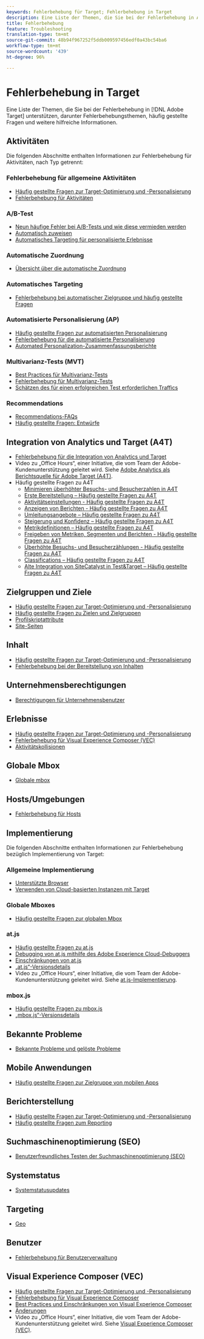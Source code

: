 ```yaml
---
keywords: Fehlerbehebung für Target; Fehlerbehebung in Target
description: Eine Liste der Themen, die Sie bei der Fehlerbehebung in Adobe Target unterstützen, darunter Fehlerbehebungsthemen, häufig gestellte Fragen (FAQ) und weitere hilfreiche Informationen.
title: Fehlerbehebung
feature: Troubleshooting
translation-type: tm+mt
source-git-commit: 48b94f967252f5ddb009597456edf0a43bc54ba6
workflow-type: tm+mt
source-wordcount: '439'
ht-degree: 96%

---
```



# Fehlerbehebung in Target

Eine Liste der Themen, die Sie bei der Fehlerbehebung in [!DNL Adobe Target] unterstützen, darunter Fehlerbehebungsthemen, häufig gestellte Fragen und weitere hilfreiche Informationen.

## Aktivitäten

Die folgenden Abschnitte enthalten Informationen zur Fehlerbehebung für Aktivitäten, nach Typ getrennt:

### Fehlerbehebung für allgemeine Aktivitäten

* [Häufig gestellte Fragen zur Target-Optimierung und -Personalisierung](/help/c-intro/cmp-target-standard-cheatsheet.md)
* [Fehlerbehebung für Aktivitäten](/help/c-activities/c-troubleshooting-activities/troubleshooting-activities.md)

### A/B-Test

* [Neun häufige Fehler bei A/B-Tests und wie diese vermieden werden](/help/c-activities/t-test-ab/common-ab-testing-pitfalls.md)
* [Automatisch zuweisen](/help/c-activities/automated-traffic-allocation/automated-traffic-allocation.md)
* [Automatisches Targeting für personalisierte Erlebnisse](/help/c-activities/auto-target/auto-target-to-optimize.md)

### Automatische Zuordnung

* [Übersicht über die automatische Zuordnung](/help/c-activities/automated-traffic-allocation/automated-traffic-allocation.md#section_0E72C1D72DE74F589F965D4B1763E5C3)

### Automatisches Targeting

* [Fehlerbehebung bei automatischer Zielgruppe und häufig gestellte Fragen](/help/c-activities/auto-target/auto-target-troubleshooting-faqs.md)

### Automatisierte Personalisierung (AP)

* [Häufig gestellte Fragen zur automatisierten Personalisierung](/help/c-activities/t-automated-personalization/automated-personalization-faq.md)
* [Fehlerbehebung für die automatisierte Personalisierung](/help/c-activities/t-automated-personalization/ap-trouble.md)
* [Automated Personalization-Zusammenfassungsberichte](/help/c-reports/reports-ap.md)

### Multivarianz-Tests (MVT)

* [Best Practices für Multivarianz-Tests](/help/c-activities/c-multivariate-testing/best-practices.md)
* [Fehlerbehebung für Multivarianz-Tests](/help/c-activities/c-multivariate-testing/best-practices.md)
* [Schätzen des für einen erfolgreichen Test erforderlichen Traffics](/help/c-activities/c-multivariate-testing/t-create-multivariate-test/traffic-estimator.md)

### Recommendations

* [Recommendations-FAQs](/help/c-recommendations/c-recommendations-faq/recommendations-faq.md)
* [Häufig gestellte Fragen: Entwürfe](/help/c-recommendations/c-design-overview/template-faq.md)

## Integration von Analytics und Target (A4T)

* [Fehlerbehebung für die Integration von Analytics und Target](/help/c-integrating-target-with-mac/a4t/c-a4t-troubleshooting/a4t-troubleshooting.md)
* Video zu „Office Hours“, einer Initiative, die vom Team der Adobe-Kundenunterstützung geleitet wird. Siehe [Adobe Analytics als Berichtsquelle für Adobe Target (A4T)](/help/c-integrating-target-with-mac/a4t/a4t.md).
* Häufig gestellte Fragen zu A4T
   * [Minimieren überhöhter Besuchs- und Besucherzahlen in A4T](/help/c-integrating-target-with-mac/a4t/c-a4t-troubleshooting/minimizing-inflated-visit-and-visitor-counts-a4t.md)
   * [Erste Bereitstellung – Häufig gestellte Fragen zu A4T](/help/c-integrating-target-with-mac/a4t/r-a4t-faq/a4t-faq-initial-provisioning.md)
   * [Aktivitätseinstellungen - Häufig gestellte Fragen zu A4T](/help/c-integrating-target-with-mac/a4t/r-a4t-faq/a4t-faq-activity-setup.md)
   * [Anzeigen von Berichten - Häufig gestellte Fragen zu A4T](/help/c-integrating-target-with-mac/a4t/r-a4t-faq/a4t-faq-viewing-reports.md)
   * [Umleitungsangebote – Häufig gestellte Fragen zu A4T](/help/c-integrating-target-with-mac/a4t/r-a4t-faq/a4t-faq-redirect-offers.md)
   * [Steigerung und Konfidenz – Häufig gestellte Fragen zu A4T](/help/c-integrating-target-with-mac/a4t/r-a4t-faq/a4t-faq-lift-and-confidence.md)
   * [Metrikdefinitionen – Häufig gestellte Fragen zu A4T](/help/c-integrating-target-with-mac/a4t/r-a4t-faq/a4t-faq-metric-definition.md)
   * [Freigeben von Metriken, Segmenten und Berichten - Häufig gestellte Fragen zu A4T](/help/c-target/c-troubleshooting-targets-and-audiences/a4t-faq-sharing-metrics-audiences-reports.md)
   * [Überhöhte Besuchs- und Besucherzählungen - Häufig gestellte Fragen zu A4T](/help/c-integrating-target-with-mac/a4t/r-a4t-faq/a4t-faq-inflated-visit-and-visitor-counts.md)
   * [Classifications – Häufig gestellte Fragen zu A4T](/help/c-integrating-target-with-mac/a4t/r-a4t-faq/a4t-faq-classifications.md)
   * [Alte Integration von SiteCatalyst in Test&amp;Target – Häufig gestellte Fragen zu A4T](/help/c-integrating-target-with-mac/a4t/r-a4t-faq/a4t-faq-old-integration.md)

## Zielgruppen und Ziele

* [Häufig gestellte Fragen zur Target-Optimierung und -Personalisierung](/help/c-intro/cmp-target-standard-cheatsheet.md)
* [Häufig gestellte Fragen zu Zielen und Zielgruppen](/help/c-target/c-troubleshooting-targets-and-audiences/troubleshooting-targets-and-audiences.md)
* [Profilskriptattribute](/help/c-target/c-visitor-profile/profile-parameters.md)
* [Site-Seiten](/help/c-target/c-audiences/c-target-rules/site-pages.md)

## Inhalt

* [Häufig gestellte Fragen zur Target-Optimierung und -Personalisierung](/help/c-intro/cmp-target-standard-cheatsheet.md)
* [Fehlerbehebung bei der Bereitstellung von Inhalten](/help/c-activities/c-troubleshooting-activities/content-trouble.md)

## Unternehmensberechtigungen

* [Berechtigungen für Unternehmensbenutzer](/help/administrating-target/c-user-management/property-channel/property-channel.md)

## Erlebnisse

* [Häufig gestellte Fragen zur Target-Optimierung und -Personalisierung](/help/c-intro/cmp-target-standard-cheatsheet.md)
* [Fehlerbehebung für Visual Experience Composer (VEC)](/help/c-experiences/c-visual-experience-composer/r-troubleshoot-composer/troubleshoot-composer.md)
* [Aktivitätskollisionen](/help/c-experiences/c-visual-experience-composer/activity-collisions.md)

## Globale Mbox

* [Globale mbox](/help/c-implementing-target/c-implementing-target-for-client-side-web/c-target-atjs-faq/global-mbox-frequently-asked-questions.md)

## Hosts/Umgebungen

* [Fehlerbehebung für Hosts](/help/administrating-target/hosts.md)

## Implementierung

Die folgenden Abschnitte enthalten Informationen zur Fehlerbehebung bezüglich Implementierung von Target:

### Allgemeine Implementierung

* [Unterstützte Browser](/help/c-implementing-target/c-considerations-before-you-implement-target/supported-browsers.md)
* [Verwenden von Cloud-basierten Instanzen mit Target](/help/c-implementing-target/c-implementing-target-for-client-side-web/c-target-debugging-atjs/targeting-using-cloud-based-instances.md)

### Globale Mboxes

* [Häufig gestellte Fragen zur globalen Mbox](/help/c-implementing-target/c-implementing-target-for-client-side-web/c-target-atjs-faq/global-mbox-frequently-asked-questions.md)

### at.js

* [Häufig gestellte Fragen zu at.js](/help/c-implementing-target/c-implementing-target-for-client-side-web/c-target-atjs-faq/target-atjs-faq.md)
* [Debugging von at.js mithilfe des Adobe Experience Cloud-Debuggers](/help/c-implementing-target/c-implementing-target-for-client-side-web/c-target-debugging-atjs/target-debugging-atjs.md)
* [Einschränkungen von at.js](/help/c-implementing-target/c-implementing-target-for-client-side-web/t-mbox-download/c-target-atjs-implementation/target-atjs-limitations.md)
* [„at.js“-Versionsdetails](/help/c-implementing-target/c-implementing-target-for-client-side-web/target-atjs-versions.md)
* Video zu „Office Hours“, einer Initiative, die vom Team der Adobe-Kundenunterstützung geleitet wird. Siehe [at.js-Implementierung](/help/c-implementing-target/c-implementing-target-for-client-side-web/t-mbox-download/c-target-atjs-implementation/target-atjs-implementation.md).

### mbox.js

* [Häufig gestellte Fragen zu mbox.js](/help/c-implementing-target/c-implementing-target-for-client-side-web/t-mbox-download/mboxjs-frequently-asked-questions.md)
* [„mbox.js“-Versionsdetails](/help/c-implementing-target/c-implementing-target-for-client-side-web/t-mbox-download/mboxjs-change-log.md)

## Bekannte Probleme

* [Bekannte Probleme und gelöste Probleme](/help/r-release-notes/known-issues-resolved-issues.md)

## Mobile Anwendungen

* [Häufig gestellte Fragen zur Zielgruppe von mobilen Apps](/help/c-target-mobile-app/target-for-mobile-apps-faq.md)

## Berichterstellung

* [Häufig gestellte Fragen zur Target-Optimierung und -Personalisierung](/help/c-intro/cmp-target-standard-cheatsheet.md)
* [Häufig gestellte Fragen zum Reporting](/help/c-reports/reporting-frequently-asked-questions.md)

## Suchmaschinenoptimierung (SEO)

* [Benutzerfreundliches Testen der Suchmaschinenoptimierung (SEO)](/help/c-implementing-target/c-implementing-target-for-client-side-web/c-how-atjs-works/how-atjs-works.md)

## Systemstatus

* [Systemstatusupdates](/help/r-release-notes/system-status-updates.md)

## Targeting

* [Geo](/help/c-target/c-audiences/c-target-rules/geo.md)

## Benutzer

* [Fehlerbehebung für Benutzerverwaltung](/help/administrating-target/c-user-management/c-user-management/troubleshooting-user-management.md)

## Visual Experience Composer (VEC)

* [Häufig gestellte Fragen zur Target-Optimierung und -Personalisierung](/help/c-intro/cmp-target-standard-cheatsheet.md)
* [Fehlerbehebung für Visual Experience Composer](/help/c-experiences/c-visual-experience-composer/r-troubleshoot-composer/troubleshoot-composer.md)
* [Best Practices und Einschränkungen von Visual Experience Composer](/help/c-experiences/c-visual-experience-composer/experience-composer-best-practices.md)
* [Änderungen](/help/c-experiences/c-visual-experience-composer/c-vec-code-editor/vec-code-editor.md)
* Video zu „Office Hours“, einer Initiative, die vom Team der Adobe-Kundenunterstützung geleitet wird. Siehe [Visual Experience Composer (VEC)](/help/c-experiences/c-visual-experience-composer/visual-experience-composer.md).